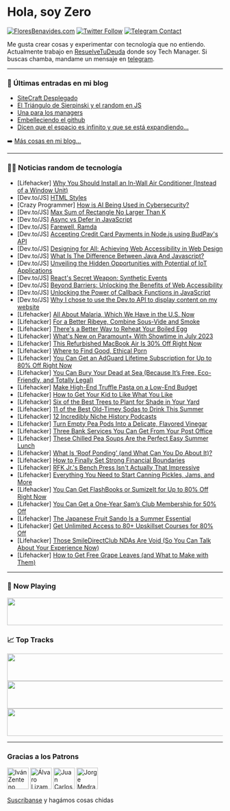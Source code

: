 # Hola, soy Zero

[![FloresBenavides.com](https://img.shields.io/website?down_message=oops&label=MiBlog&style=for-the-badge&up_message=online&url=https%3A%2F%2Ffloresbenavides.com)](https://floresbenavides.com) [![Twitter Follow](https://img.shields.io/twitter/follow/ZeroDragon?color=%231DA1F2&label=Follow&logo=twitter&logoColor=ffffff&style=for-the-badge)](https://twitter.com/zerodragon) [![Telegram Contact](https://img.shields.io/badge/escr%C3%ADbeme-ZeroDragon-%2326A5E4?style=for-the-badge&logo=telegram)](https://t.me/zerodragon)

Me gusta crear cosas y experimentar con tecnología que no entiendo.
Actualmente trabajo en [ResuelveTuDeuda](http://github.com/resuelve) donde soy Tech Manager.
Si buscas chamba, mandame un mensaje en [telegram](https://t.me/zerodragon).

---

### 📕 Últimas entradas en mi blog
<!-- BLOG-POST-LIST:START -->
- [SiteCraft Desplegado](https://floresbenavides.com/sitecraft-desplegado/)
- [El Triángulo de Sierpinski y el random en JS](https://floresbenavides.com/el-triangulo-de-sierpinski-y-el-random-en-js/)
- [Una para los managers](https://floresbenavides.com/una-para-los-managers/)
- [Embelleciendo el github](https://floresbenavides.com/embelleciendo-el-github/)
- [Dicen que el espacio es infinito y que se está expandiendo…](https://floresbenavides.com/dicen-que-el-espacio-es-infinito-y-que-se-esta-expandiendo/)
<!-- BLOG-POST-LIST:END -->

➡️ [Más cosas en mi blog...](https://floresbenavides.com)

---

### 👨‍💻 Noticias random de tecnología
<!-- TECH-POSTS:START -->
- [Lifehacker] [Why You Should Install an In-Wall Air Conditioner &lpar;Instead of a Window Unit&rpar;](https://lifehacker.com/why-you-should-install-an-in-wall-air-conditioner-inst-1850586290)
- [Dev.to/JS] [HTML Styles](https://dev.to/nitjsr12/html-styles-2el5)
- [Crazy Programmer] [How is AI Being Used in Cybersecurity?](https://www.thecrazyprogrammer.com/2023/06/how-is-ai-being-used-in-cybersecurity.html)
- [Dev.to/JS] [Max Sum of Rectangle No Larger Than K](https://dev.to/_alkesh26/max-sum-of-rectangle-no-larger-than-k-g73)
- [Dev.to/JS] [Async vs Defer in JavaScript](https://dev.to/shenghsu/async-vs-defer-in-javascript-5hik)
- [Dev.to/JS] [Farewell, Ramda](https://dev.to/lemarko/farewell-ramda-1eo1)
- [Dev.to/JS] [Accepting Credit Card Payments in Node.js using BudPay&#39;s API](https://dev.to/saint_vandora/accepting-credit-card-payments-in-nodejs-using-budpays-api-4l2i)
- [Dev.to/JS] [Designing for All: Achieving Web Accessibility in Web Design](https://dev.to/ismaestro/designing-for-all-achieving-web-accessibility-in-web-design-32je)
- [Dev.to/JS] [What Is The Difference Between Java And Javascript?](https://dev.to/arsalanmee/what-is-the-difference-between-java-and-javascript-1gai)
- [Dev.to/JS] [Unveiling the Hidden Opportunities with Potential of IoT Applications](https://dev.to/datarecove95829/unveiling-the-hidden-opportunities-with-potential-of-iot-applications-2ljf)
- [Dev.to/JS] [React&#39;s Secret Weapon: Synthetic Events](https://dev.to/ritavdas/reacts-secret-weapon-synthetic-events-27db)
- [Dev.to/JS] [Beyond Barriers: Unlocking the Benefits of Web Accessibility](https://dev.to/ismaestro/beyond-barriers-unlocking-the-benefits-of-web-accessibility-2l9n)
- [Dev.to/JS] [Unlocking the Power of Callback Functions in JavaScript](https://dev.to/cliff123tech/unlocking-the-power-of-callback-functions-in-javascript-1ho5)
- [Dev.to/JS] [Why I chose to use the Dev.to API to display content on my website](https://dev.to/snehalkadwe/why-i-chose-to-use-the-devto-api-to-display-content-on-my-website-4560)
- [Lifehacker] [All About Malaria, Which We Have in the U.S. Now](https://lifehacker.com/all-about-malaria-which-we-have-in-the-u-s-now-1850588268)
- [Lifehacker] [For a Better Ribeye, Combine Sous-Vide and Smoke](https://lifehacker.com/for-a-better-ribeye-combine-sous-vide-and-smoke-1850586654)
- [Lifehacker] [There&#39;s a Better Way to Reheat Your Boiled Egg](https://lifehacker.com/theres-a-better-way-to-reheat-your-boiled-egg-1850586297)
- [Lifehacker] [What&#39;s New on Paramount+ With Showtime in July 2023](https://lifehacker.com/whats-new-on-paramount-with-showtime-in-july-2023-1850587543)
- [Lifehacker] [This Refurbished MacBook Air Is 30% Off Right Now](https://lifehacker.com/this-refurbished-macbook-air-is-30-off-right-now-1850579601)
- [Lifehacker] [Where to Find Good, Ethical Porn](https://lifehacker.com/where-to-find-good-ethical-porn-1850584141)
- [Lifehacker] [You Can Get an AdGuard Lifetime Subscription for Up to 80% Off Right Now](https://lifehacker.com/you-can-get-an-adguard-lifetime-subscription-for-up-to-1850579586)
- [Lifehacker] [You Can Bury Your Dead at Sea &lpar;Because It’s Free, Eco-Friendly, and Totally Legal&rpar;](https://lifehacker.com/you-can-bury-your-dead-at-sea-because-it-s-free-eco-f-1850584474)
- [Lifehacker] [Make High-End Truffle Pasta on a Low-End Budget](https://lifehacker.com/make-high-end-truffle-pasta-on-a-low-end-budget-1850583142)
- [Lifehacker] [How to Get Your Kid to Like What You Like](https://lifehacker.com/how-to-get-your-kid-to-like-what-you-like-1850582431)
- [Lifehacker] [Six of the Best Trees to Plant for Shade in Your Yard](https://lifehacker.com/six-of-the-best-trees-to-plant-for-shade-in-your-yard-1850584777)
- [Lifehacker] [11 of the Best Old-Timey Sodas to Drink This Summer](https://lifehacker.com/11-of-the-best-old-timey-sodas-to-drink-this-summer-1850583260)
- [Lifehacker] [12 Incredibly Niche History Podcasts](https://lifehacker.com/12-incredibly-niche-history-podcasts-1850551986)
- [Lifehacker] [Turn Empty Pea Pods Into a Delicate, Flavored Vinegar](https://lifehacker.com/turn-empty-pea-pods-into-a-delicate-flavored-vinegar-1850577137)
- [Lifehacker] [Three Bank Services You Can Get From Your Post Office](https://lifehacker.com/three-bank-services-you-can-get-from-your-post-office-1850581513)
- [Lifehacker] [These Chilled Pea Soups Are the Perfect Easy Summer Lunch](https://lifehacker.com/these-chilled-pea-soups-are-the-perfect-easy-summer-lun-1850577386)
- [Lifehacker] [What Is ‘Roof Ponding’ &lpar;and What Can You Do About It&rpar;?](https://lifehacker.com/what-is-roof-ponding-and-what-can-you-do-about-it-1850581538)
- [Lifehacker] [How to Finally Set Strong Financial Boundaries](https://lifehacker.com/how-to-finally-set-strong-financial-boundaries-1850582761)
- [Lifehacker] [RFK Jr.&#39;s Bench Press Isn&#39;t Actually That Impressive](https://lifehacker.com/rfk-jr-s-bench-press-isnt-actually-that-impressive-1850582894)
- [Lifehacker] [Everything You Need to Start Canning Pickles, Jams, and More](https://lifehacker.com/everything-you-need-to-start-canning-pickles-jams-and-1850566954)
- [Lifehacker] [You Can Get FlashBooks or SumizeIt for Up to 80% Off Right Now](https://lifehacker.com/you-can-get-flashbooks-or-sumizeit-for-up-to-80-off-ri-1850572166)
- [Lifehacker] [You Can Get a One-Year Sam’s Club Membership for 50% Off](https://lifehacker.com/you-can-get-a-one-year-sam-s-club-membership-for-50-of-1850572212)
- [Lifehacker] [The Japanese Fruit Sando Is a Summer Essential](https://lifehacker.com/the-japanese-fruit-sando-is-a-summer-essential-1850581103)
- [Lifehacker] [Get Unlimited Access to 80+ Upskillset Courses for 80% Off](https://lifehacker.com/get-unlimited-access-to-80-upskillset-courses-for-80-1850572264)
- [Lifehacker] [Those SmileDirectClub NDAs Are Void &lpar;So You Can Talk About Your Experience Now&rpar;](https://lifehacker.com/those-smiledirectclub-ndas-are-void-so-you-can-talk-ab-1850574775)
- [Lifehacker] [How to Get Free Grape Leaves &lpar;and What to Make with Them&rpar;](https://lifehacker.com/how-to-get-free-grape-leaves-and-what-to-make-with-the-1850566546)<!-- TECH-POSTS:END -->

---

### 🎵 Now Playing
<a href="https://spotify-now-playing-dun.vercel.app/now-playing?open"><img src="https://spotify-now-playing-dun.vercel.app/now-playing" width="540" height="64"></a>

### 📈 Top Tracks
<a href="https://spotify-now-playing-dun.vercel.app/top-tracks?i=1&open"><img src="https://spotify-now-playing-dun.vercel.app/top-tracks?i=1" width="540" height="64"></a>
<a href="https://spotify-now-playing-dun.vercel.app/top-tracks?i=2&open"><img src="https://spotify-now-playing-dun.vercel.app/top-tracks?i=2" width="540" height="64"></a>
<a href="https://spotify-now-playing-dun.vercel.app/top-tracks?i=3&open"><img src="https://spotify-now-playing-dun.vercel.app/top-tracks?i=3" width="540" height="64"></a>

---

### Gracias a los Patrons
[<img src="https://avatars.githubusercontent.com/u/243380?v=4" alt="Iván Zenteno" width="50px">](https://github.com/k001) [<img src="https://avatars.githubusercontent.com/u/19955639?v=4" alt="Álvaro Lizama" width="50px">](https://github.com/alvarolizama) [<img src="https://avatars.githubusercontent.com/u/2718753?v=4" alt="Juan Carlos Ruiz" width="50px">](https://github.com/JuanCrg90) [<img src="https://avatars.githubusercontent.com/u/37025?v=4" alt="Jorge Medrano" width="50px">](https://github.com/h1pp1e) 

[Suscríbanse](https://www.patreon.com/zerodragon) y hagámos cosas chidas
